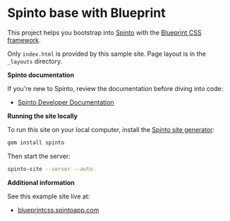Spinto base with Blueprint
==========================

This project helps you bootstrap into [Spinto](http://www.spintoapp.com)
with the [Blueprint CSS framework](http://blueprintcss.org).

Only `index.html` is provided by this sample site. Page layout is in the
`_layouts` directory.

**Spinto documentation**

If you're new to Spinto, review the documentation before diving into code:

* [Spinto Developer Documentation](http://www.spintoapp.com/documentation)


**Running the site locally**

To run this site on your local computer, install the
[Spinto site generator](http://github.com/mixonic/spinto):

``` bash
gem install spinto
```

Then start the server:

``` bash
spinto-site --server --auto
```


**Additional information**

See this example site live at:

* [blueprintcss.spintoapp.com](http://blueprintcss.spintoapp.com)
